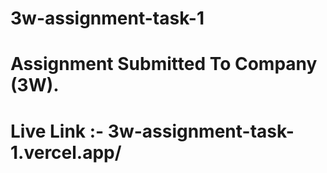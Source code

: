 # 3w-assignment-task-1

# Assignment Submitted To Company (3W).

# Live Link :- 3w-assignment-task-1.vercel.app/
